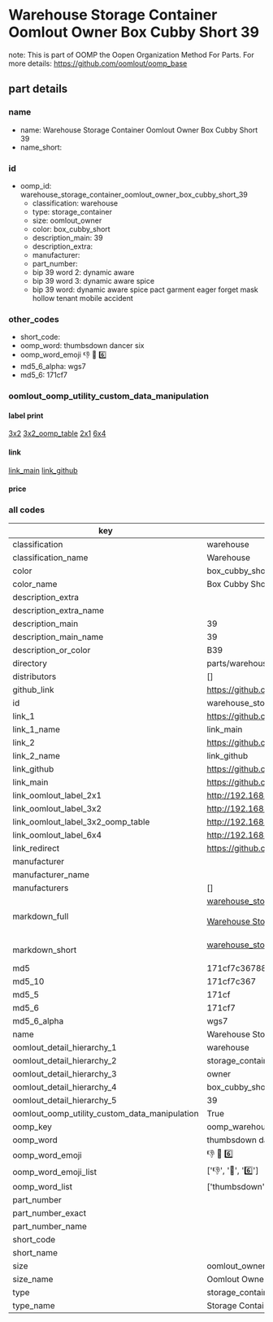 # Warehouse Storage Container Oomlout Owner Box Cubby Short 39  

note: This is part of OOMP the Oopen Organization Method For Parts. For more details: https://github.com/oomlout/oomp_base

##  part details
  







### name
* name: Warehouse Storage Container Oomlout Owner Box Cubby Short 39
* name_short: 
### id
* oomp_id: warehouse_storage_container_oomlout_owner_box_cubby_short_39
  * classification: warehouse
  * type: storage_container
  * size: oomlout_owner
  * color: box_cubby_short
  * description_main: 39
  * description_extra: 
  * manufacturer: 
  * part_number: 
  * bip 39 word 2: dynamic aware
  * bip 39 word 3: dynamic aware spice
  * bip 39 word: dynamic aware spice pact garment eager forget mask hollow tenant mobile accident

### other_codes
* short_code: 
* oomp_word: thumbsdown dancer six
* oomp_word_emoji :thumbsdown: :dancer: :six:
* md5_6_alpha: wgs7
* md5_6: 171cf7






### oomlout_oomp_utility_custom_data_manipulation
#### label print
[3x2](http://192.168.1.245:1112/?label=oomp%20wgs7)
[3x2_oomp_table](http://192.168.1.108:1112/?label=oomp%20wgs7)
[2x1](http://192.168.1.242:1112/?label=oomp%20wgs7)
[6x4](http://192.168.1.55:1112/?label=oomp%20wgs7)    

#### link

[link_main](https://github.com/oomlout/oomlout_oomp_version_1_messy/tree/main/parts/warehouse_storage_container_oomlout_owner_box_cubby_short_39) [link_github](https://github.com/oomlout/oomlout_oomp_version_1_messy/tree/main/parts/warehouse_storage_container_oomlout_owner_box_cubby_short_39)                             

#### price







### all codes 
| key | value |  
| --- | --- |  
| classification | warehouse |  
| classification_name | Warehouse |  
| color | box_cubby_short |  
| color_name | Box Cubby Short |  
| description_extra |  |  
| description_extra_name |  |  
| description_main | 39 |  
| description_main_name | 39 |  
| description_or_color | B39 |  
| directory | parts/warehouse_storage_container_oomlout_owner_box_cubby_short_39 |  
| distributors | [] |  
| github_link | https://github.com/oomlout/oomlout_oomp_part_src/tree/main/parts/warehouse_storage_container_oomlout_owner_box_cubby_short_39 |  
| id | warehouse_storage_container_oomlout_owner_box_cubby_short_39 |  
| link_1 | https://github.com/oomlout/oomlout_oomp_version_1_messy/tree/main/parts/warehouse_storage_container_oomlout_owner_box_cubby_short_39 |  
| link_1_name | link_main |  
| link_2 | https://github.com/oomlout/oomlout_oomp_version_1_messy/tree/main/parts/warehouse_storage_container_oomlout_owner_box_cubby_short_39 |  
| link_2_name | link_github |  
| link_github | https://github.com/oomlout/oomlout_oomp_version_1_messy/tree/main/parts/warehouse_storage_container_oomlout_owner_box_cubby_short_39 |  
| link_main | https://github.com/oomlout/oomlout_oomp_version_1_messy/tree/main/parts/warehouse_storage_container_oomlout_owner_box_cubby_short_39 |  
| link_oomlout_label_2x1 | http://192.168.1.242:1112/?label=oomp%20wgs7 |  
| link_oomlout_label_3x2 | http://192.168.1.245:1112/?label=oomp%20wgs7 |  
| link_oomlout_label_3x2_oomp_table | http://192.168.1.108:1112/?label=oomp%20wgs7 |  
| link_oomlout_label_6x4 | http://192.168.1.55:1112/?label=oomp%20wgs7 |  
| link_redirect | https://github.com/oomlout/oomlout_oomp_version_1_messy/tree/main/parts/warehouse_storage_container_oomlout_owner_box_cubby_short_39 |  
| manufacturer |  |  
| manufacturer_name |  |  
| manufacturers | [] |  
| markdown_full | [warehouse_storage_container_oomlout_owner_box_cubby_short_39](none)<br>[](none)<br>[Warehouse Storage Container Oomlout Owner Box Cubby Short 39](none)<br><br> |  
| markdown_short | [warehouse_storage_container_oomlout_owner_box_cubby_short_39](none)<br><br> |  
| md5 | 171cf7c367886b6913aff9eba3041226 |  
| md5_10 | 171cf7c367 |  
| md5_5 | 171cf |  
| md5_6 | 171cf7 |  
| md5_6_alpha | wgs7 |  
| name | Warehouse Storage Container Oomlout Owner Box Cubby Short 39 |  
| oomlout_detail_hierarchy_1 | warehouse |  
| oomlout_detail_hierarchy_2 | storage_container |  
| oomlout_detail_hierarchy_3 | owner |  
| oomlout_detail_hierarchy_4 | box_cubby_short |  
| oomlout_detail_hierarchy_5 | 39 |  
| oomlout_oomp_utility_custom_data_manipulation | True |  
| oomp_key | oomp_warehouse_storage_container_oomlout_owner_box_cubby_short_39 |  
| oomp_word | thumbsdown dancer six |  
| oomp_word_emoji | :thumbsdown: :dancer: :six: |  
| oomp_word_emoji_list | [':thumbsdown:', ':dancer:', ':six:'] |  
| oomp_word_list | ['thumbsdown', 'dancer', 'six'] |  
| part_number |  |  
| part_number_exact |  |  
| part_number_name |  |  
| short_code |  |  
| short_name |  |  
| size | oomlout_owner |  
| size_name | Oomlout Owner |  
| type | storage_container |  
| type_name | Storage Container |  
